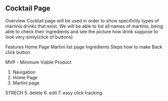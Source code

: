 Cocktail Page
---

Overview
Cocktail page will be used in order to show specifictly types
 of martinis drinks that exist. We will be able to list all names of martinis,
 being able to check their ingredients and see the picture how drink suppose to look
 very simly(click of buttons)

Features
Home Page
Martini list page
Ingredients
Steps how to make
Back click button

MVP - Minimum Viable Product
1. Navigation
2. Home Page
3. Martini page


STRECH 
5. delete
6. edit
7. easy click tracking
